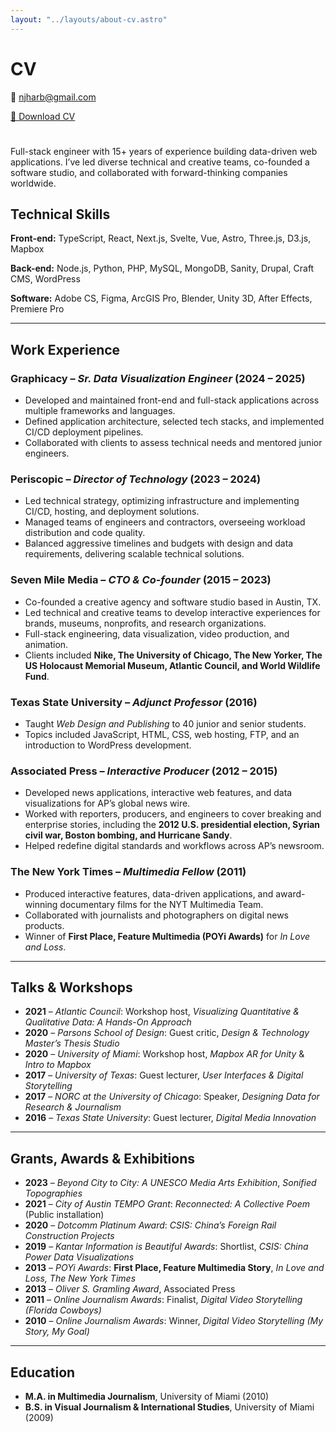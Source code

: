 ```yaml
---
layout: "../layouts/about-cv.astro"
---
```


# CV

📧 [njharb@gmail.com](mailto:njharb@gmail.com)

<a href="/Nick_Harbaugh_CV.pdf" download="Nick_Harbaugh_CV.pdf" class="download-button">
  📄 Download CV
</a>

Full-stack engineer with 15+ years of experience building data-driven web applications. I’ve led diverse technical and creative teams, co-founded a software studio, and collaborated with forward-thinking companies worldwide.

## Technical Skills

**Front-end:** TypeScript, React, Next.js, Svelte, Vue, Astro, Three.js, D3.js, Mapbox

**Back-end:** Node.js, Python, PHP, MySQL, MongoDB, Sanity, Drupal, Craft CMS, WordPress

**Software:** Adobe CS, Figma, ArcGIS Pro, Blender, Unity 3D, After Effects, Premiere Pro

---

## Work Experience

### **Graphicacy** – *Sr. Data Visualization Engineer* (2024 – 2025)
- Developed and maintained front-end and full-stack applications across multiple frameworks and languages.
- Defined application architecture, selected tech stacks, and implemented CI/CD deployment pipelines.
- Collaborated with clients to assess technical needs and mentored junior engineers.

### **Periscopic** – *Director of Technology* (2023 – 2024)
- Led technical strategy, optimizing infrastructure and implementing CI/CD, hosting, and deployment solutions.
- Managed teams of engineers and contractors, overseeing workload distribution and code quality.
- Balanced aggressive timelines and budgets with design and data requirements, delivering scalable technical solutions.

### **Seven Mile Media** – *CTO & Co-founder* (2015 – 2023)
- Co-founded a creative agency and software studio based in Austin, TX.
- Led technical and creative teams to develop interactive experiences for brands, museums, nonprofits, and research organizations.
- Full-stack engineering, data visualization, video production, and animation.
- Clients included **Nike, The University of Chicago, The New Yorker, The US Holocaust Memorial Museum, Atlantic Council, and World Wildlife Fund**.

### **Texas State University** – *Adjunct Professor* (2016)
- Taught *Web Design and Publishing* to 40 junior and senior students.
- Topics included JavaScript, HTML, CSS, web hosting, FTP, and an introduction to WordPress development.

### **Associated Press** – *Interactive Producer* (2012 – 2015)
- Developed news applications, interactive web features, and data visualizations for AP’s global news wire.
- Worked with reporters, producers, and engineers to cover breaking and enterprise stories, including the **2012 U.S. presidential election, Syrian civil war, Boston bombing, and Hurricane Sandy**.
- Helped redefine digital standards and workflows across AP’s newsroom.

### **The New York Times** – *Multimedia Fellow* (2011)
- Produced interactive features, data-driven applications, and award-winning documentary films for the NYT Multimedia Team.
- Collaborated with journalists and photographers on digital news products.
- Winner of **First Place, Feature Multimedia (POYi Awards)** for *In Love and Loss*.

---

## Talks & Workshops

- **2021** – *Atlantic Council*: Workshop host, *Visualizing Quantitative & Qualitative Data: A Hands-On Approach*
- **2020** – *Parsons School of Design*: Guest critic, *Design & Technology Master’s Thesis Studio*
- **2020** – *University of Miami*: Workshop host, *Mapbox AR for Unity* & *Intro to Mapbox*
- **2017** – *University of Texas*: Guest lecturer, *User Interfaces & Digital Storytelling*
- **2017** – *NORC at the University of Chicago*: Speaker, *Designing Data for Research & Journalism*
- **2016** – *Texas State University*: Guest lecturer, *Digital Media Innovation*

---

## Grants, Awards & Exhibitions

- **2023** – *Beyond City to City: A UNESCO Media Arts Exhibition*, *Sonified Topographies*
- **2021** – *City of Austin TEMPO Grant*: *Reconnected: A Collective Poem* (Public installation)
- **2020** – *Dotcomm Platinum Award*: *CSIS: China’s Foreign Rail Construction Projects*
- **2019** – *Kantar Information is Beautiful Awards*: Shortlist, *CSIS: China Power Data Visualizations*
- **2013** – *POYi Awards*: **First Place, Feature Multimedia Story**, *In Love and Loss, The New York Times*
- **2013** – *Oliver S. Gramling Award*, Associated Press
- **2011** – *Online Journalism Awards*: Finalist, *Digital Video Storytelling (Florida Cowboys)*
- **2010** – *Online Journalism Awards*: Winner, *Digital Video Storytelling (My Story, My Goal)*

---

## Education

- **M.A. in Multimedia Journalism**, University of Miami (2010)
- **B.S. in Visual Journalism & International Studies**, University of Miami (2009)

<style>
  .download-button {
    margin-bottom: 25px;
    display: inline-block;
  }
</style>
